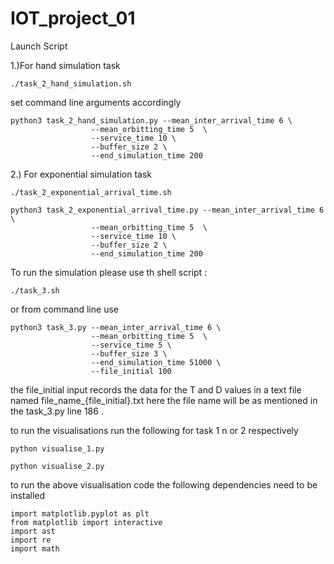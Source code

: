 # IOT_project_01


Launch Script

1.)For hand simulation task

```
./task_2_hand_simulation.sh
```

set command line arguments accordingly

```
python3 task_2_hand_simulation.py --mean_inter_arrival_time 6 \
                  --mean_orbitting_time 5  \
                  --service_time 10 \
                  --buffer_size 2 \
                  --end_simulation_time 200

```

2.) For exponential simulation task

```
./task_2_exponential_arrival_time.sh
```

```
python3 task_2_exponential_arrival_time.py --mean_inter_arrival_time 6 \
                  --mean_orbitting_time 5  \
                  --service_time 10 \
                  --buffer_size 2 \
                  --end_simulation_time 200
```

To run the simulation please use th shell script :


```
./task_3.sh
```

or from command line use


```
python3 task_3.py --mean_inter_arrival_time 6 \
                  --mean_orbitting_time 5  \
                  --service_time 5 \
                  --buffer_size 3 \
                  --end_simulation_time 51000 \
                  --file_initial 100
```


the file_initial input records the data for the T and D values in a text file named file_name_{file_initial}.txt
here the file name will be as mentioned in the task_3.py line 186 . 



to run the visualisations run the following for task 1 n or 2 respectively

```
python visualise_1.py
```
```
python visualise_2.py
```


to run the above visualisation code the following dependencies need to be installed 

```
import matplotlib.pyplot as plt
from matplotlib import interactive
import ast 
import re
import math
```
